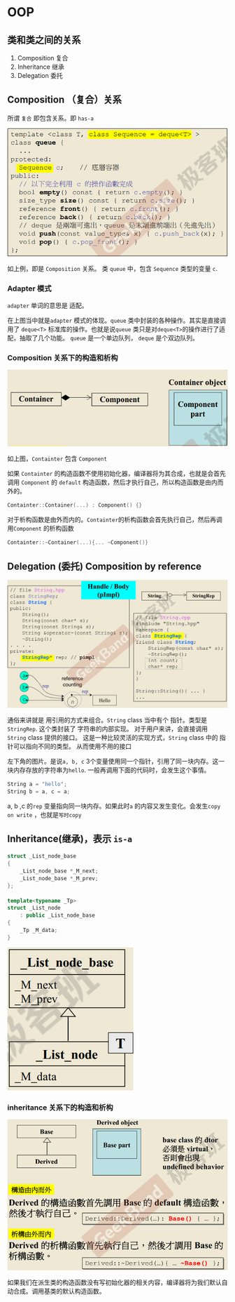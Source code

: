 # OOP 

## 类和类之间的关系 

1. Composition 复合
2. Inheritance 继承
3. Delegation 委托

## Composition （复合）关系

所谓 `复合` 即包含关系。即 `has-a`


![](./images/composition.png)

如上例，即是 `Composition` 关系。 类 `queue` 中，包含 `Sequence` 类型的变量 `c`. 


### Adapter 模式 

`adapter` 单词的意思是 适配。 

在上图当中就是`adapter` 模式的体现。`queue` 类中封装的各种操作。其实是直接调用了 `deque<T>` 标准库的操作。也就是说`queue` 类只是对`deque<T>`的操作进行了适配，抽取了几个功能。 `queue` 是一个单边队列， `deque` 是个双边队列。 
  
### Composition 关系下的构造和析构 


![](./images/containter.png)

如上图，`Containter` 包含 `Component`

如果 `Containter` 的构造函数不使用初始化器，编译器将为其合成，也就是会首先调用 `Component` 的 `default` 构造函数，然后才执行自己，所以构造函数是由内而外的。 

```c++
Containter::Container(...) : Component() {}
```

对于析构函数是由外而内的。`Containter`的析构函数会首先执行自己，然后再调用`Component` 的析构函数 
```cpp
Containter::~Container(...){... ~Component()}
```

## Delegation (委托) Composition by reference 

![](./images/delegation.png)

通俗来讲就是 用引用的方式来组合。`String` class 当中有个 指针。类型是`StringRep`. 这个类封装了 字符串的内部实现。 对于用户来讲，会直接调用 `String` class 提供的接口。 这是一种比较灵活的实现方式，`String` class 中的 指针可以指向不同的类型。 从而使用不用的接口 

左下角的图片。是说`a, b, c` 3个变量使用同一个指针，引用了同一块内存。这一块内存存放的字符串为`hello`. 一般再调用下面的代码时，会发生这个事情。

```c++
String a = "hello";
String b = a, c = a; 
```
a, b ,c 的`rep` 变量指向同一块内存。如果此时`a` 的内容又发生变化。会发生`copy on write` ，也就是`写时copy`

## Inheritance(继承)，表示 `is-a`

```cpp
struct _List_node_base
{
    _List_node_base *_M_next;
    _List_node_base *_M_prev;
};

template<typename _Tp>
struct _List_node
    : public _List_node_base
{
    _Tp _M_data;
}
```

![](./images/inheritance.png)

### inheritance 关系下的构造和析构 

![](./images/inhConstruct.png)

如果我们在派生类的构造函数没有写初始化器的相关内容，编译器将为我们默认自动合成。调用基类的默认构造函数。 
